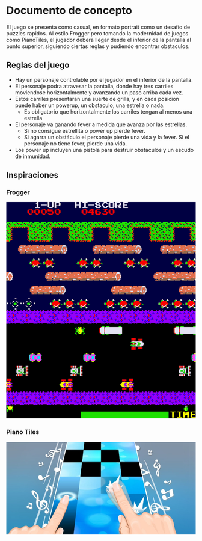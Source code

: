 # Documento de concepto
 El juego se presenta como casual, en formato portrait como un desafio de puzzles rapidos. Al estilo Frogger pero tomando la modernidad de juegos como PianoTiles, el jugador debera llegar desde el inferior de la pantalla al punto superior, siguiendo ciertas reglas y pudiendo encontrar obstaculos. 

 ## Reglas del juego
 - Hay un personaje controlable por el jugador en el inferior de la pantalla.
 - El personaje podra atravesar la pantalla, donde hay tres carriles moviendose horizontalmente y avanzando un paso arriba cada vez.
 - Estos carriles presentaran una suerte de grilla, y en cada posicion puede haber un powerup, un obstaculo, una estrella o nada.
     - Es obligatorio que horizontalmente los carriles tengan al menos una estrella
 - El personaje va ganando fever a medida que avanza por las estrellas. 
     - Si no consigue estrellita o power up pierde fever. 
     - Si agarra un obstáculo el personaje pierde una vida y la fever. Si el personaje no tiene fever, pierde una vida.
 - Los power up incluyen una pistola para destruir obstaculos y un escudo de inmunidad.

 ## Inspiraciones 
 ### Frogger 
 ![Frogger](./frogger-screenshot.png)
 
 ### Piano Tiles 
 ![Piano Tiles](./piano-tiles-2.jpg)